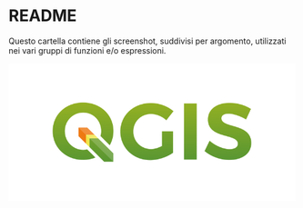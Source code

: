 # README

Questo cartella contiene gli screenshot, suddivisi per argomento, utilizzati nei vari gruppi di funzioni e/o espressioni.

![](.gitbook/assets/logo_qgis.png)

